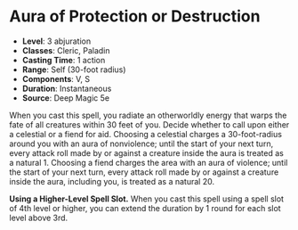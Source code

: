 # Aura of Protection or Destruction

- **Level**: 3 abjuration
- **Classes**: Cleric, Paladin
- **Casting Time**: 1 action
- **Range**: Self (30-foot radius)
- **Components**: V, S
- **Duration**: Instantaneous
- **Source**: Deep Magic 5e

When you cast this spell, you radiate an otherworldly energy that warps the fate of all creatures within 30 feet of you. Decide whether to call upon either a celestial or a fiend for aid. Choosing a celestial charges a 30-foot-radius around you with an aura of nonviolence; until the start of your next turn, every attack roll made by or against a creature inside the aura is treated as a natural 1. Choosing a fiend charges the area with an aura of violence; until the start of your next turn, every attack roll made by or against a creature inside the aura, including you, is treated as a natural 20.

**Using a Higher-Level Spell Slot.** When you cast this spell using a spell slot of 4th level or higher, you can extend the duration by 1 round for each slot level above 3rd.
